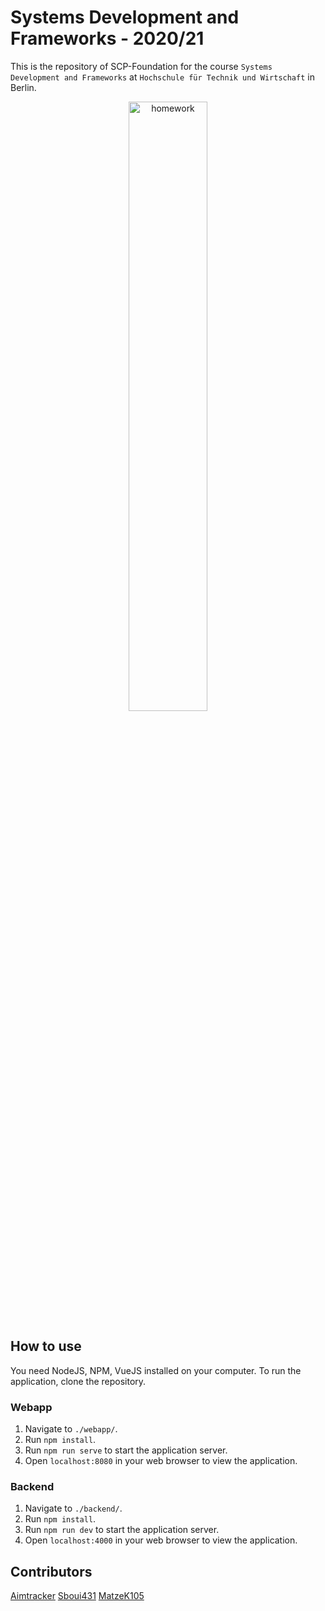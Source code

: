 # Systems Development and Frameworks - 2020/21

This is the repository of SCP-Foundation for the course `Systems Development and Frameworks`
at `Hochschule für Technik und Wirtschaft` in Berlin.

<p align="center">
  <img src="https://bloody-disgusting.com/wp-content/uploads/2019/11/SCP-Ccard-Wiki-01-e1573928853815.png" alt="homework" width="50%">
<p>

## How to use

You need NodeJS, NPM, VueJS installed on your computer. To run the application, clone the repository.

### Webapp

1. Navigate to `./webapp/`.
2. Run `npm install`.
3. Run `npm run serve` to start the application server.
4. Open `localhost:8080` in your web browser to view the application.

### Backend

1. Navigate to `./backend/`.
2. Run `npm install`.
3. Run `npm run dev` to start the application server.
4. Open `localhost:4000` in your web browser to view the application.

## Contributors

[Aimtracker](https://github.com/Aimtracker)
[Sboui431](https://github.com/Sboui431)
[MatzeK105](https://github.com/MatzeK105)

